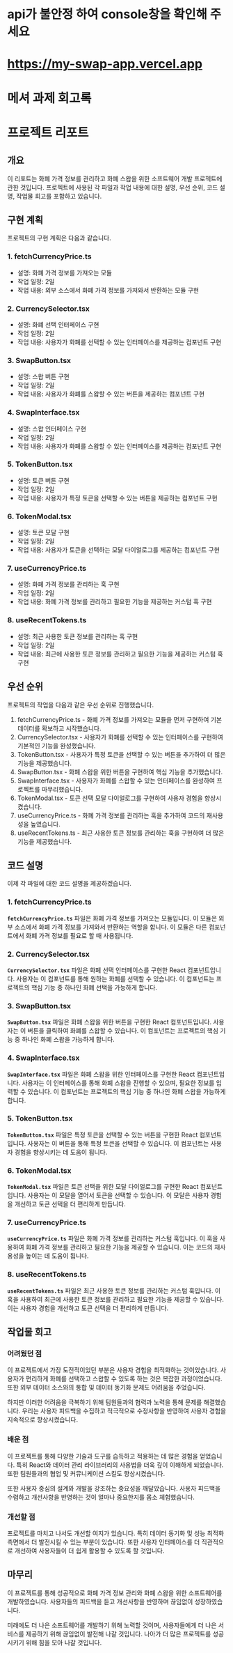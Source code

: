 # api가 불안정 하여 console창을 확인해 주세요
# https://my-swap-app.vercel.app

# 메셔 과제 회고록

# **프로젝트 리포트**

## **개요**

이 리포트는 화폐 가격 정보를 관리하고 화폐 스왑을 위한 소프트웨어 개발 프로젝트에 관한 것입니다. 프로젝트에 사용된 각 파일과 작업 내용에 대한 설명, 우선 순위, 코드 설명, 작업물 회고를 포함하고 있습니다.

## **구현 계획**

프로젝트의 구현 계획은 다음과 같습니다.

### **1. fetchCurrencyPrice.ts**

- 설명: 화폐 가격 정보를 가져오는 모듈
- 작업 일정: 2일
- 작업 내용: 외부 소스에서 화폐 가격 정보를 가져와서 반환하는 모듈 구현

### **2. CurrencySelector.tsx**

- 설명: 화폐 선택 인터페이스 구현
- 작업 일정: 2일
- 작업 내용: 사용자가 화폐를 선택할 수 있는 인터페이스를 제공하는 컴포넌트 구현

### **3. SwapButton.tsx**

- 설명: 스왑 버튼 구현
- 작업 일정: 2일
- 작업 내용: 사용자가 화폐를 스왑할 수 있는 버튼을 제공하는 컴포넌트 구현

### **4. SwapInterface.tsx**

- 설명: 스왑 인터페이스 구현
- 작업 일정: 2일
- 작업 내용: 사용자가 화폐를 스왑할 수 있는 인터페이스를 제공하는 컴포넌트 구현

### **5. TokenButton.tsx**

- 설명: 토큰 버튼 구현
- 작업 일정: 2일
- 작업 내용: 사용자가 특정 토큰을 선택할 수 있는 버튼을 제공하는 컴포넌트 구현

### **6. TokenModal.tsx**

- 설명: 토큰 모달 구현
- 작업 일정: 2일
- 작업 내용: 사용자가 토큰을 선택하는 모달 다이얼로그를 제공하는 컴포넌트 구현

### **7. useCurrencyPrice.ts**

- 설명: 화폐 가격 정보를 관리하는 훅 구현
- 작업 일정: 2일
- 작업 내용: 화폐 가격 정보를 관리하고 필요한 기능을 제공하는 커스텀 훅 구현

### **8. useRecentTokens.ts**

- 설명: 최근 사용한 토큰 정보를 관리하는 훅 구현
- 작업 일정: 2일
- 작업 내용: 최근에 사용한 토큰 정보를 관리하고 필요한 기능을 제공하는 커스텀 훅 구현

## **우선 순위**

프로젝트의 작업을 다음과 같은 우선 순위로 진행했습니다.

1. fetchCurrencyPrice.ts - 화폐 가격 정보를 가져오는 모듈을 먼저 구현하여 기본 데이터를 확보하고 시작했습니다.
2. CurrencySelector.tsx - 사용자가 화폐를 선택할 수 있는 인터페이스를 구현하여 기본적인 기능을 완성했습니다.
3. TokenButton.tsx - 사용자가 특정 토큰을 선택할 수 있는 버튼을 추가하여 더 많은 기능을 제공했습니다.
4. SwapButton.tsx - 화폐 스왑을 위한 버튼을 구현하여 핵심 기능을 추가했습니다.
5. SwapInterface.tsx - 사용자가 화폐를 스왑할 수 있는 인터페이스를 완성하여 프로젝트를 마무리했습니다.
6. TokenModal.tsx - 토큰 선택 모달 다이얼로그를 구현하여 사용자 경험을 향상시켰습니다.
7. useCurrencyPrice.ts - 화폐 가격 정보를 관리하는 훅을 추가하여 코드의 재사용성을 높였습니다.
8. useRecentTokens.ts - 최근 사용한 토큰 정보를 관리하는 훅을 구현하여 더 많은 기능을 제공했습니다.

## **코드 설명**

이제 각 파일에 대한 코드 설명을 제공하겠습니다.

### **1. fetchCurrencyPrice.ts**

**`fetchCurrencyPrice.ts`** 파일은 화폐 가격 정보를 가져오는 모듈입니다. 이 모듈은 외부 소스에서 화폐 가격 정보를 가져와서 반환하는 역할을 합니다. 이 모듈은 다른 컴포넌트에서 화폐 가격 정보를 필요로 할 때 사용됩니다.

### **2. CurrencySelector.tsx**

**`CurrencySelector.tsx`** 파일은 화폐 선택 인터페이스를 구현한 React 컴포넌트입니다. 사용자는 이 컴포넌트를 통해 원하는 화폐를 선택할 수 있습니다. 이 컴포넌트는 프로젝트의 핵심 기능 중 하나인 화폐 선택을 가능하게 합니다.

### **3. SwapButton.tsx**

**`SwapButton.tsx`** 파일은 화폐 스왑을 위한 버튼을 구현한 React 컴포넌트입니다. 사용자는 이 버튼을 클릭하여 화폐를 스왑할 수 있습니다. 이 컴포넌트는 프로젝트의 핵심 기능 중 하나인 화폐 스왑을 가능하게 합니다.

### **4. SwapInterface.tsx**

**`SwapInterface.tsx`** 파일은 화폐 스왑을 위한 인터페이스를 구현한 React 컴포넌트입니다. 사용자는 이 인터페이스를 통해 화폐 스왑을 진행할 수 있으며, 필요한 정보를 입력할 수 있습니다. 이 컴포넌트는 프로젝트의 핵심 기능 중 하나인 화폐 스왑을 가능하게 합니다.

### **5. TokenButton.tsx**

**`TokenButton.tsx`** 파일은 특정 토큰을 선택할 수 있는 버튼을 구현한 React 컴포넌트입니다. 사용자는 이 버튼을 통해 특정 토큰을 선택할 수 있습니다. 이 컴포넌트는 사용자 경험을 향상시키는 데 도움이 됩니다.

### **6. TokenModal.tsx**

**`TokenModal.tsx`** 파일은 토큰 선택을 위한 모달 다이얼로그를 구현한 React 컴포넌트입니다. 사용자는 이 모달을 열어서 토큰을 선택할 수 있습니다. 이 모달은 사용자 경험을 개선하고 토큰 선택을 더 편리하게 만듭니다.

### **7. useCurrencyPrice.ts**

**`useCurrencyPrice.ts`** 파일은 화폐 가격 정보를 관리하는 커스텀 훅입니다. 이 훅을 사용하여 화폐 가격 정보를 관리하고 필요한 기능을 제공할 수 있습니다. 이는 코드의 재사용성을 높이는 데 도움이 됩니다.

### **8. useRecentTokens.ts**

**`useRecentTokens.ts`** 파일은 최근 사용한 토큰 정보를 관리하는 커스텀 훅입니다. 이 훅을 사용하여 최근에 사용한 토큰 정보를 관리하고 필요한 기능을 제공할 수 있습니다. 이는 사용자 경험을 개선하고 토큰 선택을 더 편리하게 만듭니다.

## **작업물 회고**

### **어려웠던 점**

이 프로젝트에서 가장 도전적이었던 부분은 사용자 경험을 최적화하는 것이었습니다. 사용자가 편리하게 화폐를 선택하고 스왑할 수 있도록 하는 것은 복잡한 과정이었습니다. 또한 외부 데이터 소스와의 통합 및 데이터 동기화 문제도 어려움을 주었습니다.

하지만 이러한 어려움을 극복하기 위해 팀원들과의 협력과 노력을 통해 문제를 해결했습니다. 우리는 사용자 피드백을 수집하고 적극적으로 수정사항을 반영하여 사용자 경험을 지속적으로 향상시켰습니다.

### **배운 점**

이 프로젝트를 통해 다양한 기술과 도구를 습득하고 적용하는 데 많은 경험을 얻었습니다. 특히 React와 데이터 관리 라이브러리의 사용법을 더욱 깊이 이해하게 되었습니다. 또한 팀원들과의 협업 및 커뮤니케이션 스킬도 향상시켰습니다.

또한 사용자 중심의 설계와 개발을 강조하는 중요성을 깨달았습니다. 사용자 피드백을 수렴하고 개선사항을 반영하는 것이 얼마나 중요한지를 몸소 체험했습니다.

### **개선할 점**

프로젝트를 마치고 나서도 개선할 여지가 있습니다. 특히 데이터 동기화 및 성능 최적화 측면에서 더 발전시킬 수 있는 부분이 있습니다. 또한 사용자 인터페이스를 더 직관적으로 개선하여 사용자들이 더 쉽게 활용할 수 있도록 할 것입니다.

## **마무리**

이 프로젝트를 통해  성공적으로 화폐 가격 정보 관리와 화폐 스왑을 위한 소프트웨어를 개발하였습니다. 사용자들의 피드백을 듣고 개선사항을 반영하며 끊임없이 성장하였습니다.

미래에도 더 나은 소프트웨어를 개발하기 위해 노력할 것이며, 사용자들에게 더 나은 서비스를 제공하기 위해 끊임없이 발전해 나갈 것입니다. 나아가 더 많은 프로젝트를 성공시키기 위해 힘을 모아 나갈 것입니다.

